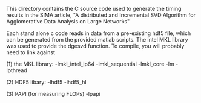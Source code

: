 This directory contains the C source code used to generate the timing results in the SIMA article,
"A distributed and Incremental SVD Algorithm for Agglomerative Data Analysis on Large Networks"

Each stand alone c code reads in data from a pre-existing hdf5 file, which can be generated from the 
provided matlab scripts.  The intel MKL library was used to provide the dgesvd function.  To compile,
you will probably need to link against 

(1) the MKL library:
    -lmkl_intel_lp64 -lmkl_sequential -lmkl_core -lm -lpthread 

(2) HDF5 libary:
     -lhdf5 -lhdf5_hl 

(3) PAPI (for measuring FLOPs)
    -lpapi

